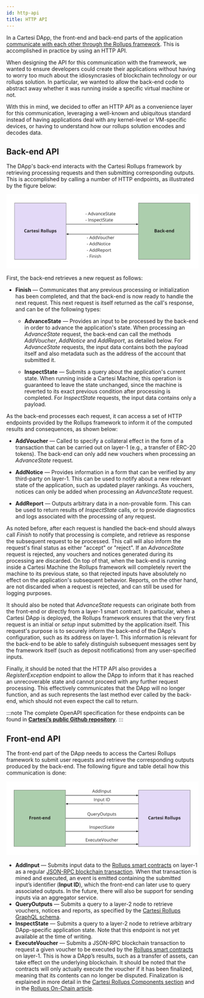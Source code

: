 ```yaml
---
id: http-api
title: HTTP API
---
```


In a Cartesi DApp, the front-end and back-end parts of the application [communicate with each other through the Rollups framework](../cartesi-rollups/dapp-architecture#communication). This is accomplished in practice by using an HTTP API.

When designing the API for this communication with the framework, we wanted to ensure developers could create their applications without having to worry too much about the idiosyncrasies of blockchain technology or our rollups solution. In particular, we wanted to allow the back-end code to abstract away whether it was running inside a specific virtual machine or not.

With this in mind, we decided to offer an HTTP API as a convenience layer for this communication, leveraging a well-known and ubiquitous standard instead of having applications deal with any kernel-level or VM-specific devices, or having to understand how our rollups solution encodes and decodes data.

## Back-end API

The DApp's back-end interacts with the Cartesi Rollups framework by retrieving processing requests and then submitting corresponding outputs. This is accomplished by calling a number of HTTP endpoints, as illustrated by the figure below:

![img](./back-end-api.png)

First, the back-end retrieves a new request as follows:

* **Finish** — Communicates that any previous processing or initialization has been completed, and that the back-end is now ready to handle the next request. This next request is itself returned as the call's response, and can be of the following types:

  * **AdvanceState** — Provides an input to be processed by the back-end in order to advance the application's state. When processing an *AdvanceState* request, the back-end can call the methods *AddVoucher*, *AddNotice* and *AddReport*, as detailed below. For *AdvanceState* requests, the input data contains both the payload itself and also metadata such as the address of the account that submitted it.

  * **InspectState** — Submits a query about the application's current state. When running inside a Cartesi Machine, this operation is guaranteed to leave the state unchanged, since the machine is reverted to its exact previous condition after processing is completed. For *InspectState* requests, the input data contains only a payload.

As the back-end processes each request, it can access a set of HTTP endpoints provided by the Rollups framework to inform it of the computed results and consequences, as shown below:

* **AddVoucher** — Called to specify a collateral effect in the form of a transaction that can be carried out on layer-1 (e.g., a transfer of ERC-20 tokens). The back-end can only add new vouchers when processing an *AdvanceState* request.

* **AddNotice** — Provides information in a form that can be verified by any third-party on layer-1. This can be used to notify about a new relevant state of the application, such as updated player rankings. As vouchers, notices can only be added when processing an *AdvanceState* request.

* **AddReport** — Outputs arbitrary data in a non-provable form. This can be used to return results of *InspectState* calls, or to provide diagnostics and logs associated with the processing of any request.

As noted before, after each request is handled the back-end should always call *Finish* to notify that processing is complete, and retrieve as response the subsequent request to be processed. This call will also inform the request's final status as either "accept" or "reject". If an *AdvanceState* request is rejected, any vouchers and notices generated during its processing are discarded. On top of that, when the back-end is running inside a Cartesi Machine the Rollups framework will completely revert the machine to its previous state, so that rejected inputs have absolutely no effect on the application's subsequent behavior. Reports, on the other hand, are not discarded when a request is rejected, and can still be used for logging purposes.

It should also be noted that *AdvanceState* requests can originate both from the front-end or directly from a layer-1 smart contract. In particular, when a Cartesi DApp is deployed, the Rollups framework ensures that the very first request is an initial or *setup* input submitted by the application itself. This request's purpose is to securely inform the back-end of the DApp's configuration, such as its address on layer-1. This information is relevant for the back-end to be able to safely distinguish subsequent messages sent by the framework itself (such as deposit notifications) from any user-specified inputs.

Finally, it should be noted that the HTTP API also provides a *RegisterException* endpoint to allow the DApp to inform that it has reached an unrecoverable state and cannot proceed with any further request processing. This effectively communicates that the DApp will no longer function, and as such represents the last method ever called by the back-end, which should not even expect the call to return.

:::note
The complete OpenAPI specification for these endpoints can be found in **[Cartesi’s public Github repository](https://github.com/cartesi/openapi-interfaces/blob/master/rollup.yaml)**.
:::

## Front-end API

The front-end part of the DApp needs to access the Cartesi Rollups framework to submit user requests and retrieve the corresponding outputs produced by the back-end. The following figure and table detail how this communication is done:

![img](./front-end-api.png)

* **AddInput** — Submits input data to the [Rollups smart contracts](https://github.com/cartesi/rollups/blob/main/contracts/Input.sol#L22) on layer-1 as a regular [JSON-RPC blockchain transaction](https://ethereum.org/en/developers/docs/apis/json-rpc/). When that transaction is mined and executed, an event is emitted containing the submitted input’s identifier (**Input ID**), which the front-end can later use to query associated outputs. In the future, there will also be support for sending inputs via an aggregator service.
* **QueryOutputs** — Submits a query to a layer-2 node to retrieve vouchers, notices and reports, as specified by the [Cartesi Rollups GraphQL schema](https://github.com/cartesi/rollups/blob/main/src/reader/src/graphql/typeDefs/typeDefs.graphql).
* **InspectState** — Submits a query to a layer-2 node to retrieve arbitrary DApp-specific application state. Note that this endpoint is not yet available at the time of writing.
* **ExecuteVoucher** — Submits a JSON-RPC blockchain transaction to request a given voucher to be executed by the [Rollups smart contracts](https://github.com/cartesi/rollups/blob/main/contracts/Output.sol#L44) on layer-1. This is how a DApp’s results, such as a transfer of assets, can take effect on the underlying blockchain. It should be noted that the contracts will only actually execute the voucher if it has been finalized, meaning that its contents can no longer be disputed. Finalization is explained in more detail in the [Cartesi Rollups Components section](../cartesi-rollups/components#epochs) and in the [Rollups On-Chain article](https://medium.com/cartesi/rollups-on-chain-d749744a9cb3).

